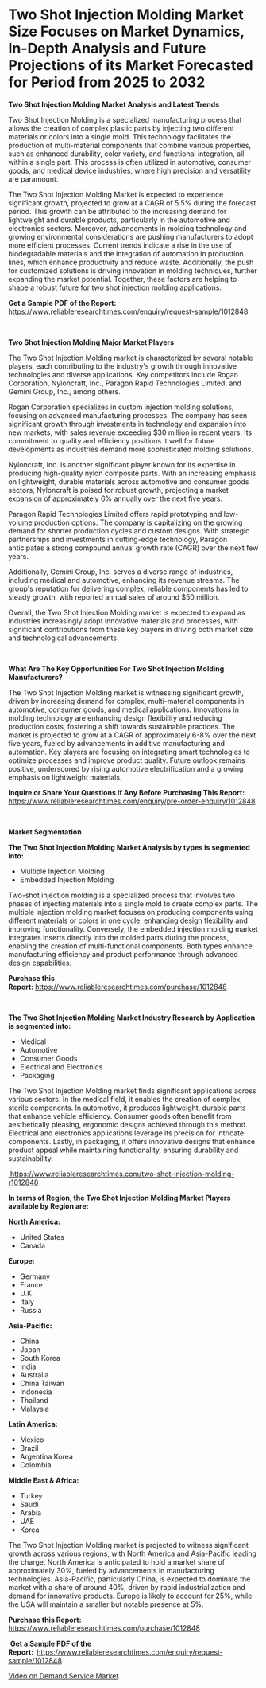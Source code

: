 <p><h1>Two Shot Injection Molding Market Size Focuses on Market Dynamics, In-Depth Analysis and Future Projections of its Market Forecasted for Period from 2025 to 2032</h1></p><p><strong>Two Shot Injection Molding Market Analysis and Latest Trends</strong></p>
<p><p>Two Shot Injection Molding is a specialized manufacturing process that allows the creation of complex plastic parts by injecting two different materials or colors into a single mold. This technology facilitates the production of multi-material components that combine various properties, such as enhanced durability, color variety, and functional integration, all within a single part. This process is often utilized in automotive, consumer goods, and medical device industries, where high precision and versatility are paramount.</p><p>The Two Shot Injection Molding Market is expected to experience significant growth, projected to grow at a CAGR of 5.5% during the forecast period. This growth can be attributed to the increasing demand for lightweight and durable products, particularly in the automotive and electronics sectors. Moreover, advancements in molding technology and growing environmental considerations are pushing manufacturers to adopt more efficient processes. Current trends indicate a rise in the use of biodegradable materials and the integration of automation in production lines, which enhance productivity and reduce waste. Additionally, the push for customized solutions is driving innovation in molding techniques, further expanding the market potential. Together, these factors are helping to shape a robust future for two shot injection molding applications.</p></p>
<p><strong>Get a Sample PDF of the Report:&nbsp;</strong> <a href="https://www.reliableresearchtimes.com/enquiry/request-sample/1012848?utm_campaign=2193&utm_medium=2&utm_source=Github&utm_content=ia&utm_term=06032025&utm_id=two-shot-injection-molding">https://www.reliableresearchtimes.com/enquiry/request-sample/1012848</a></p>
<p>&nbsp;</p>
<p><strong>Two Shot Injection Molding Major Market Players</strong></p>
<p><p>The Two Shot Injection Molding market is characterized by several notable players, each contributing to the industry's growth through innovative technologies and diverse applications. Key competitors include Rogan Corporation, Nyloncraft, Inc., Paragon Rapid Technologies Limited, and Gemini Group, Inc., among others. </p><p>Rogan Corporation specializes in custom injection molding solutions, focusing on advanced manufacturing processes. The company has seen significant growth through investments in technology and expansion into new markets, with sales revenue exceeding $30 million in recent years. Its commitment to quality and efficiency positions it well for future developments as industries demand more sophisticated molding solutions.</p><p>Nyloncraft, Inc. is another significant player known for its expertise in producing high-quality nylon composite parts. With an increasing emphasis on lightweight, durable materials across automotive and consumer goods sectors, Nyloncraft is poised for robust growth, projecting a market expansion of approximately 6% annually over the next five years.</p><p>Paragon Rapid Technologies Limited offers rapid prototyping and low-volume production options. The company is capitalizing on the growing demand for shorter production cycles and custom designs. With strategic partnerships and investments in cutting-edge technology, Paragon anticipates a strong compound annual growth rate (CAGR) over the next few years.</p><p>Additionally, Gemini Group, Inc. serves a diverse range of industries, including medical and automotive, enhancing its revenue streams. The group's reputation for delivering complex, reliable components has led to steady growth, with reported annual sales of around $50 million.</p><p>Overall, the Two Shot Injection Molding market is expected to expand as industries increasingly adopt innovative materials and processes, with significant contributions from these key players in driving both market size and technological advancements.</p></p>
<p>&nbsp;</p>
<p><strong>What Are The Key Opportunities For Two Shot Injection Molding Manufacturers?</strong></p>
<p><p>The Two Shot Injection Molding market is witnessing significant growth, driven by increasing demand for complex, multi-material components in automotive, consumer goods, and medical applications. Innovations in molding technology are enhancing design flexibility and reducing production costs, fostering a shift towards sustainable practices. The market is projected to grow at a CAGR of approximately 6-8% over the next five years, fueled by advancements in additive manufacturing and automation. Key players are focusing on integrating smart technologies to optimize processes and improve product quality. Future outlook remains positive, underscored by rising automotive electrification and a growing emphasis on lightweight materials.</p></p>
<p><strong>Inquire or Share Your Questions If Any Before Purchasing This Report:</strong> <a href="https://www.reliableresearchtimes.com/enquiry/pre-order-enquiry/1012848?utm_campaign=2193&utm_medium=2&utm_source=Github&utm_content=ia&utm_term=06032025&utm_id=two-shot-injection-molding">https://www.reliableresearchtimes.com/enquiry/pre-order-enquiry/1012848</a></p>
<p>&nbsp;</p>
<p><strong>Market Segmentation</strong></p>
<p><strong>The Two Shot Injection Molding Market Analysis by types is segmented into:</strong></p>
<p><ul><li>Multiple Injection Molding</li><li>Embedded Injection Molding</li></ul></p>
<p><p>Two-shot injection molding is a specialized process that involves two phases of injecting materials into a single mold to create complex parts. The multiple injection molding market focuses on producing components using different materials or colors in one cycle, enhancing design flexibility and improving functionality. Conversely, the embedded injection molding market integrates inserts directly into the molded parts during the process, enabling the creation of multi-functional components. Both types enhance manufacturing efficiency and product performance through advanced design capabilities.</p></p>
<p><strong>Purchase this Report:&nbsp;</strong><a href="https://www.reliableresearchtimes.com/purchase/1012848?utm_campaign=2193&utm_medium=2&utm_source=Github&utm_content=ia&utm_term=06032025&utm_id=two-shot-injection-molding">https://www.reliableresearchtimes.com/purchase/1012848</a></p>
<p>&nbsp;</p>
<p><strong>The Two Shot Injection Molding Market Industry Research by Application is segmented into:</strong></p>
<p><ul><li>Medical</li><li>Automotive</li><li>Consumer Goods</li><li>Electrical and Electronics</li><li>Packaging</li></ul></p>
<p><p>The Two Shot Injection Molding market finds significant applications across various sectors. In the medical field, it enables the creation of complex, sterile components. In automotive, it produces lightweight, durable parts that enhance vehicle efficiency. Consumer goods often benefit from aesthetically pleasing, ergonomic designs achieved through this method. Electrical and electronics applications leverage its precision for intricate components. Lastly, in packaging, it offers innovative designs that enhance product appeal while maintaining functionality, ensuring durability and sustainability.</p></p>
<p><a href="https://www.reliableresearchtimes.com/two-shot-injection-molding-r1012848?utm_campaign=2193&utm_medium=2&utm_source=Github&utm_content=ia&utm_term=06032025&utm_id=two-shot-injection-molding">&nbsp;https://www.reliableresearchtimes.com/two-shot-injection-molding-r1012848</a></p>
<p><strong>In terms of Region, the Two Shot Injection Molding Market Players available by Region are:</strong></p>
<p>
    <p> <strong> North America: </strong>
        <ul>
            <li>United States</li>
            <li>Canada</li>
        </ul>
        </p> 
    <p> <strong> Europe: </strong>
        <ul>
            <li>Germany</li>
            <li>France</li>
            <li>U.K.</li>
            <li>Italy</li>
            <li>Russia</li>
        </ul>
        </p> 
    <p> <strong> Asia-Pacific: </strong>
        <ul>
            <li>China</li>
            <li>Japan</li>
            <li>South Korea</li>
            <li>India</li>
            <li>Australia</li>
            <li>China Taiwan</li>
            <li>Indonesia</li>
            <li>Thailand</li>
            <li>Malaysia</li>
        </ul>
        </p> 
    <p> <strong> Latin America: </strong>
        <ul>
            <li>Mexico</li>
            <li>Brazil</li>
            <li>Argentina Korea</li>
            <li>Colombia</li>
        </ul>
        </p> 
    <p> <strong> Middle East & Africa: </strong>
        <ul>
            <li>Turkey</li>
            <li>Saudi</li>
            <li>Arabia</li>
            <li>UAE</li>
            <li>Korea</li>
        </ul>
    </p>
    </p>
<p><p>The Two Shot Injection Molding market is projected to witness significant growth across various regions, with North America and Asia-Pacific leading the charge. North America is anticipated to hold a market share of approximately 30%, fueled by advancements in manufacturing technologies. Asia-Pacific, particularly China, is expected to dominate the market with a share of around 40%, driven by rapid industrialization and demand for innovative products. Europe is likely to account for 25%, while the USA will maintain a smaller but notable presence at 5%.</p></p>
<p><strong>Purchase this Report: </strong><a href="https://www.reliableresearchtimes.com/purchase/1012848?utm_campaign=2193&utm_medium=2&utm_source=Github&utm_content=ia&utm_term=06032025&utm_id=two-shot-injection-molding">https://www.reliableresearchtimes.com/purchase/1012848</a></p>
<p>&nbsp;<strong>Get a Sample PDF of the Report:&nbsp;&nbsp;</strong><a href="https://www.reliableresearchtimes.com/enquiry/request-sample/1012848?utm_campaign=2193&utm_medium=2&utm_source=Github&utm_content=ia&utm_term=06032025&utm_id=two-shot-injection-molding">https://www.reliableresearchtimes.com/enquiry/request-sample/1012848</a></p>
<p><strong></strong></p>
<p><p><a href="https://github.com/ygfu6u/Market-Research-Report-List-1/blob/main/video-on-demand-service-market.md?utm_campaign=2193&utm_medium=2&utm_source=Github&utm_content=ia&utm_term=06032025&utm_id=two-shot-injection-molding">Video on Demand Service Market</a></p></p>